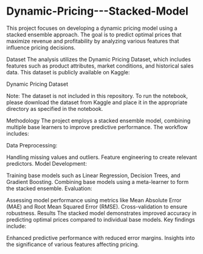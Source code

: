 # Dynamic-Pricing---Stacked-Model
This project focuses on developing a dynamic pricing model using a stacked ensemble approach.
The goal is to predict optimal prices that maximize revenue and profitability by analyzing various features that influence pricing decisions.

Dataset
The analysis utilizes the Dynamic Pricing Dataset, which includes features such as product attributes, market conditions, and historical sales data. This dataset is publicly available on Kaggle:

Dynamic Pricing Dataset

Note: The dataset is not included in this repository. To run the notebook, please download the dataset from Kaggle and place it in the appropriate directory as specified in the notebook.

Methodology
The project employs a stacked ensemble model, combining multiple base learners to improve predictive performance. The workflow includes:

Data Preprocessing:

Handling missing values and outliers.
Feature engineering to create relevant predictors.
Model Development:

Training base models such as Linear Regression, Decision Trees, and Gradient Boosting.
Combining base models using a meta-learner to form the stacked ensemble.
Evaluation:

Assessing model performance using metrics like Mean Absolute Error (MAE) and Root Mean Squared Error (RMSE).
Cross-validation to ensure robustness.
Results
The stacked model demonstrates improved accuracy in predicting optimal prices compared to individual base models. Key findings include:

Enhanced predictive performance with reduced error margins.
Insights into the significance of various features affecting pricing.
